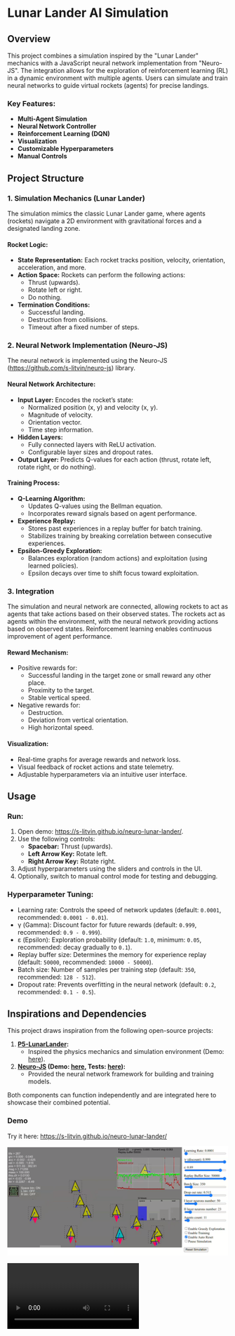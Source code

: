 # Lunar Lander AI Simulation

## Overview

This project combines a simulation inspired by the "Lunar Lander" mechanics with a JavaScript neural network implementation from "Neuro-JS".
The integration allows for the exploration of reinforcement learning (RL) in a dynamic environment with multiple agents. 
Users can simulate and train neural networks to guide virtual rockets (agents) for precise landings.

### Key Features:

- **Multi-Agent Simulation**
- **Neural Network Controller**
- **Reinforcement Learning (DQN)**
- **Visualization**
- **Customizable Hyperparameters**
- **Manual Controls**

## Project Structure

### 1. **Simulation Mechanics** (Lunar Lander)
The simulation mimics the classic Lunar Lander game, where agents (rockets) navigate a 2D environment with gravitational
forces and a designated landing zone.

#### Rocket Logic:
- **State Representation:** Each rocket tracks position, velocity, orientation, acceleration, and more.
- **Action Space:** Rockets can perform the following actions:
    - Thrust (upwards).
    - Rotate left or right.
    - Do nothing.
- **Termination Conditions:**
    - Successful landing.
    - Destruction from collisions.
    - Timeout after a fixed number of steps.

### 2. **Neural Network Implementation** (Neuro-JS)
The neural network is implemented using the Neuro-JS (https://github.com/s-litvin/neuro-js) library.

#### Neural Network Architecture:
- **Input Layer:** Encodes the rocket’s state:
    - Normalized position (x, y) and velocity (x, y).
    - Magnitude of velocity.
    - Orientation vector.
    - Time step information.
- **Hidden Layers:**
    - Fully connected layers with ReLU activation.
    - Configurable layer sizes and dropout rates.
- **Output Layer:** Predicts Q-values for each action (thrust, rotate left, rotate right, or do nothing).

#### Training Process:
- **Q-Learning Algorithm:**
    - Updates Q-values using the Bellman equation.
    - Incorporates reward signals based on agent performance.
- **Experience Replay:**
    - Stores past experiences in a replay buffer for batch training.
    - Stabilizes training by breaking correlation between consecutive experiences.
- **Epsilon-Greedy Exploration:**
    - Balances exploration (random actions) and exploitation (using learned policies).
    - Epsilon decays over time to shift focus toward exploitation.

### 3. **Integration**

The simulation and neural network are connected, allowing rockets to act as agents that take actions based on their 
observed states. The rockets act as agents within the environment, with the neural network providing actions based on 
observed states. Reinforcement learning enables continuous improvement of agent performance.

#### Reward Mechanism:
- Positive rewards for:
    - Successful landing in the target zone or small reward any other place.
    - Proximity to the target.
    - Stable vertical speed.
- Negative rewards for:
    - Destruction.
    - Deviation from vertical orientation.
    - High horizontal speed.

#### Visualization:
- Real-time graphs for average rewards and network loss.
- Visual feedback of rocket actions and state telemetry.
- Adjustable hyperparameters via an intuitive user interface.

## Usage

### Run:
1. Open demo: https://s-litvin.github.io/neuro-lunar-lander/.
2. Use the following controls:
    - **Spacebar:** Thrust (upwards).
    - **Left Arrow Key:** Rotate left.
    - **Right Arrow Key:** Rotate right.
4. Adjust hyperparameters using the sliders and controls in the UI.
5. Optionally, switch to manual control mode for testing and debugging.

### Hyperparameter Tuning:
- Learning rate: Controls the speed of network updates (default: `0.0001`, recommended: `0.0001 - 0.01`).
- γ (Gamma): Discount factor for future rewards (default: `0.999`, recommended: `0.9 - 0.999`).
- ε (Epsilon): Exploration probability (default: `1.0`, minimum: `0.05`, recommended: decay gradually to `0.1`).
- Replay buffer size: Determines the memory for experience replay (default: `50000`, recommended: `10000 - 50000`).
- Batch size: Number of samples per training step (default: `350`, recommended: `128 - 512`).
- Dropout rate: Prevents overfitting in the neural network (default: `0.2`, recommended: `0.1 - 0.5`).

## Inspirations and Dependencies

This project draws inspiration from the following open-source projects:

1. **[P5-LunarLander](https://github.com/s-litvin/p5-lunar-lander):**
    - Inspired the physics mechanics and simulation environment (Demo: [here](https://s-litvin.github.io/p5-lunar-lander/)).
2. **[Neuro-JS](https://github.com/s-litvin/neuro-js) (Demo: [here](https://s-litvin.github.io/neuro-js/), Tests: [here](https://s-litvin.github.io/neuro-js/tests.html)):**
    - Provided the neural network framework for building and training models.

Both components can function independently and are integrated here to showcase their combined potential.

### Demo 

Try it here: https://s-litvin.github.io/neuro-lunar-lander/

![](https://raw.githubusercontent.com/s-litvin/neuro-lunar-lander/master/preview.png)

![](https://raw.githubusercontent.com/s-litvin/neuro-lunar-lander/master/preview.mp4)
